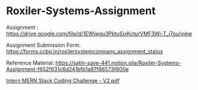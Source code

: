 ﻿# Roxiler-Systems-Assignment

Assignment : https://drive.google.com/file/d/1EWIwgu3PktuSixKcturVMF3Wi-T_j7ou/view

Assignment Submission Form:
https://forms.ccbp.in/roxilersystemcompany_assignment_status

Reference Material: https://satin-save-441.notion.site/Roxiler-Systems-Assignment-f652f631c6d241bfb1a97f86573f800e

[Intern MERN Stack Coding Challenge - V2.pdf](https://github.com/peninsula101/Roxiler-Systems-Assignment/files/15220728/Intern.MERN.Stack.Coding.Challenge.-.V2.pdf)
